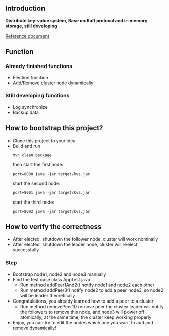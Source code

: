 ## Introduction

**Distribute key-value system, Base on Raft protocol and in memory storage, still developing**

[Reference document](https://github.com/maemual/raft-zh_cn/blob/master/raft-zh_cn.md)

## Function

### Already finished functions

- Election function
- Add/Remove cluster node dynamically

### Still developing functions

- Log synchronize
- Backup data

## How to bootstrap this project?

- Clone this project to your idea
- Build and run
    ```shell
    mvn clean package
    ```
  then start the first node:
    ```shell
    port=8000 java -jar target/kvs.jar
    ```
  start the second node:
    ```shell
    port=8001 java -jar target/kvs.jar
    ```
  start the third node:
    ```shell
    port=8002 java -jar target/kvs.jar
    ```

## How to verify the correctness

- After elected, shutdown the follower node, cluster will work nominally
- After elected, shutdown the leader node, cluster will reelect successfully

### Step

- Bootstrap node1, node2 and node3 manually
- Find the test case class AppTest.java
    - Run method addPeer1And2()
      notify node1 and node2 each other
    - Run method addPeer3()
      notify node2 to add a peer node3, so node2 will be leader theoretically
- Congratulations, you already learned how to add a peer to a cluster
    - Run method removePeer1()
      remove peer the cluster leader will notify the followers to remove this node, and node3 will power off atomically,
      at the same time, the cluster keep working properly
- Enjoy, you can try to edit the nodes which one you want to add and remove dynamically!
  
  
  


